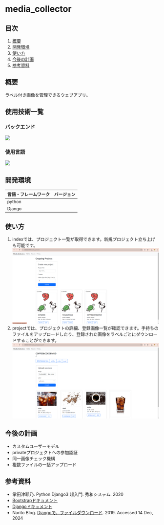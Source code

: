 # media_collector
## 目次
1. [概要](#概要)
2. [開発環境](#開発環境)
3. [使い方](#使い方)
4. [今後の計画](#今後の計画)
5. [参考資料](#参考資料)
## 概要
ラベル付き画像を管理できるウェブアプリ。
## 使用技術一覧
### バックエンド
<img src="https://qiita-user-contents.imgix.net/https%3A%2F%2Fimg.shields.io%2Fbadge%2F-Django-092E20.svg%3Flogo%3Ddjango%26style%3Dfor-the-badge?ixlib=rb-4.0.0&auto=format&gif-q=60&q=75&s=8e893eb1e18849898af16fa81c0b9642">

### 使用言語
<img src="https://qiita-user-contents.imgix.net/https%3A%2F%2Fimg.shields.io%2Fbadge%2F-Python-F2C63C.svg%3Flogo%3Dpython%26style%3Dfor-the-badge?ixlib=rb-4.0.0&auto=format&gif-q=60&q=75&s=c17144ccc12f9c19e9dbba2eec5c7980">


## 開発環境
| 言語・フレームワーク | バージョン |
| ------------------  | ---------- |
| python | |
| Django | |

## 使い方
1. indexでは、プロジェクト一覧が取得できます。新規プロジェクト立ち上げも可能です。
![index](home.png)
2. projectでは、プロジェクトの詳細、登録画像一覧が確認できます。手持ちのファイルをアップロードしたり、登録された画像をラベルごとにダウンロードすることができます。
![project](project.png)
## 今後の計画
- カスタムユーザーモデル
- privateプロジェクトへの参加認証
- 同一画像チェック機構
- 複数ファイルの一括アップロード
## 参考資料
- 掌田津耶乃. Python Django3 超入門. 秀和システム. 2020
- [Bootstrapドキュメント](https://getbootstrap.jp/docs/5.3/getting-started/introduction/)
- [Djangoドキュメント](https://docs.djangoproject.com/en/5.1/)
- Narito Blog. [Djangoで、ファイルダウンロード](https://blog.narito.ninja/detail/93). 2019. Accessed 14 Dec, 2024